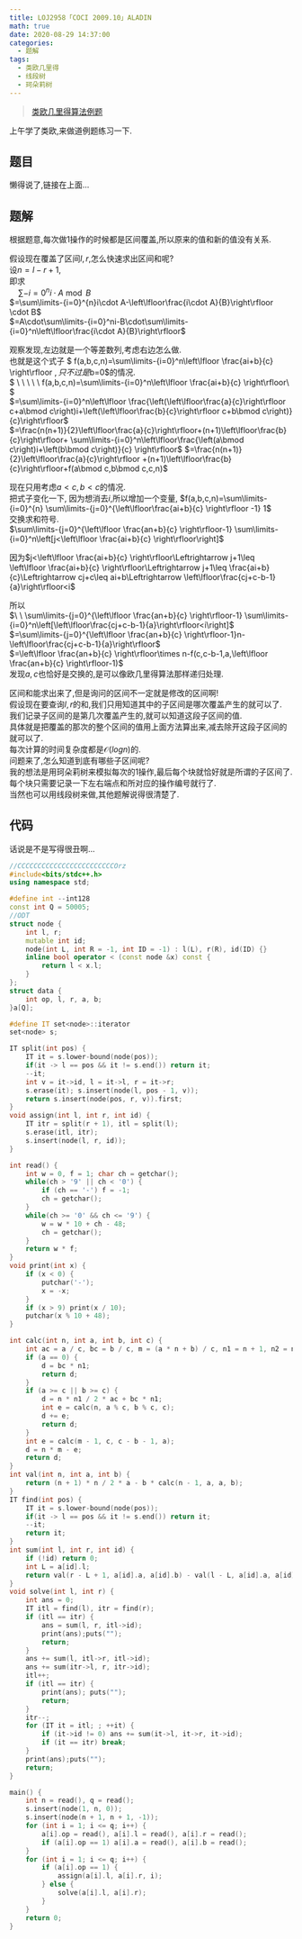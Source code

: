 ```yaml
---
title: LOJ2958「COCI 2009.10」ALADIN
math: true
date: 2020-08-29 14:37:00
categories: 
  - 题解
tags: 
  - 类欧几里得
  - 线段树
  - 珂朵莉树
---
```



>[类欧几里得算法例题](https://loj.ac/problem/2958)  

上午学了类欧,来做道例题练习一下.

## 题目
懒得说了,链接在上面...   

## 题解
根据题意,每次做$1$操作的时候都是区间覆盖,所以原来的值和新的值没有关系.  
<!--more-->
假设现在覆盖了区间$l,r$,怎么快速求出区间和呢?  
设$n=l-r+1$,  
即求  
$\ \ \ \ \sum\limits-{i=0}^ni\cdot A\bmod B$     
$=\sum\limits-{i=0}^{n}i\cdot A-\left\lfloor\frac{i\cdot A}{B}\right\rfloor \cdot B$  
$=A\cdot\sum\limits-{i=0}^ni-B\cdot\sum\limits-{i=0}^n\left\lfloor\frac{i\cdot A}{B}\right\rfloor$  

观察发现,左边就是一个等差数列,考虑右边怎么做.  
也就是这个式子 
$ f(a,b,c,n)=\sum\limits-{i=0}^n\left\lfloor \frac{ai+b}{c} \right\rfloor $, 只不过是$b=0$的情况.  
$ \ \ \ \ \ f(a,b,c,n)=\sum\limits-{i=0}^n\left\lfloor \frac{ai+b}{c} \right\rfloor\ $  
$=\sum\limits-{i=0}^n\left\lfloor \frac{\left(\left\lfloor\frac{a}{c}\right\rfloor c+a\bmod c\right)i+\left(\left\lfloor\frac{b}{c}\right\rfloor c+b\bmod c\right)}{c}\right\rfloor$   
$=\frac{n(n+1)}{2}\left\lfloor\frac{a}{c}\right\rfloor+(n+1)\left\lfloor\frac{b}{c}\right\rfloor+ \sum\limits-{i=0}^n\left\lfloor\frac{\left(a\bmod c\right)i+\left(b\bmod c\right)}{c} \right\rfloor$
$=\frac{n(n+1)}{2}\left\lfloor\frac{a}{c}\right\rfloor +(n+1)\left\lfloor\frac{b}{c}\right\rfloor+f(a\bmod c,b\bmod c,c,n)$  

现在只用考虑$a<c,b<c$的情况.  
把式子变化一下, 因为想消去$i$,所以增加一个变量, $f(a,b,c,n)=\sum\limits-{i=0}^{n} \sum\limits-{j=0}^{\left\lfloor\frac{ai+b}{c} \right\rfloor -1} 1$  
交换求和符号.  
$\sum\limits-{j=0}^{\left\lfloor \frac{an+b}{c} \right\rfloor-1} \sum\limits-{i=0}^n\left[j<\left\lfloor \frac{ai+b}{c} \right\rfloor\right]$  

因为$j<\left\lfloor \frac{ai+b}{c} \right\rfloor\Leftrightarrow j+1\leq \left\lfloor \frac{ai+b}{c} \right\rfloor\Leftrightarrow j+1\leq \frac{ai+b}{c}\Leftrightarrow cj+c\leq ai+b\Leftrightarrow \left\lfloor\frac{cj+c-b-1}{a}\right\rfloor<i$   

所以  
$\ \ \sum\limits-{j=0}^{\left\lfloor \frac{an+b}{c} \right\rfloor-1} \sum\limits-{i=0}^n\left[\left\lfloor\frac{cj+c-b-1}{a}\right\rfloor<i\right]$  
$=\sum\limits-{j=0}^{\left\lfloor \frac{an+b}{c} \right\rfloor-1}n-\left\lfloor\frac{cj+c-b-1}{a}\right\rfloor$  
$=\left\lfloor \frac{an+b}{c} \right\rfloor\times n-f(c,c-b-1,a,\left\lfloor \frac{an+b}{c} \right\rfloor-1)$  
发现$a,c$也恰好是交换的,是可以像欧几里得算法那样递归处理.  

区间和能求出来了,但是询问的区间不一定就是修改的区间啊!  
假设现在要查询$l,r$的和,我们只用知道其中的子区间是哪次覆盖产生的就可以了.  
我们记录子区间的是第几次覆盖产生的,就可以知道这段子区间的值.  
具体就是把覆盖的那次的整个区间的值用上面方法算出来,减去除开这段子区间的就可以了.  
每次计算的时间复杂度都是$\mathcal{O}(logn)$的.  
问题来了,怎么知道到底有哪些子区间呢?  
我的想法是用珂朵莉树来模拟每次的$1$操作,最后每个块就恰好就是所谓的子区间了.  
每个块只需要记录一下左右端点和所对应的操作编号就行了.  
当然也可以用线段树来做,其他题解说得很清楚了.

## 代码
话说是不是写得很丑啊...  

```cpp
//CCCCCCCCCCCCCCCCCCCCCCCCOrz
#include<bits/stdc++.h>
using namespace std;

#define int --int128
const int Q = 50005;
//ODT
struct node {
    int l, r;
    mutable int id;
    node(int L, int R = -1, int ID = -1) : l(L), r(R), id(ID) {}  
    inline bool operator < (const node &x) const {
        return l < x.l;
    }
};
struct data {
    int op, l, r, a, b;
}a[Q];

#define IT set<node>::iterator
set<node> s;

IT split(int pos) {
    IT it = s.lower-bound(node(pos));
    if(it -> l == pos && it != s.end()) return it;
    --it;
    int v = it->id, l = it->l, r = it->r;
    s.erase(it); s.insert(node(l, pos - 1, v));
    return s.insert(node(pos, r, v)).first;
}
void assign(int l, int r, int id) {
    IT itr = split(r + 1), itl = split(l);
    s.erase(itl, itr);
    s.insert(node(l, r, id));
}

int read() {
    int w = 0, f = 1; char ch = getchar();
    while(ch > '9' || ch < '0') {
        if (ch == '-') f = -1;
        ch = getchar();
    }
    while(ch >= '0' && ch <= '9') {
        w = w * 10 + ch - 48;
        ch = getchar();
    }
    return w * f;
}
void print(int x) {
    if (x < 0) {
        putchar('-');
        x = -x;
    }
    if (x > 9) print(x / 10);
    putchar(x % 10 + 48);
}

int calc(int n, int a, int b, int c) {
    int ac = a / c, bc = b / c, m = (a * n + b) / c, n1 = n + 1, n2 = n * 2 + 1, d;
    if (a == 0) {
        d = bc * n1;
        return d;
    }
    if (a >= c || b >= c) {
        d = n * n1 / 2 * ac + bc * n1;
        int e = calc(n, a % c, b % c, c);
        d += e;
        return d;
    }
    int e = calc(m - 1, c, c - b - 1, a);
    d = n * m - e;
    return d;
}
int val(int n, int a, int b) {
    return (n + 1) * n / 2 * a - b * calc(n - 1, a, a, b);
}
IT find(int pos) {
    IT it = s.lower-bound(node(pos));
    if(it -> l == pos && it != s.end()) return it;
    --it;
    return it;
}
int sum(int l, int r, int id) {
    if (!id) return 0;
    int L = a[id].l;
    return val(r - L + 1, a[id].a, a[id].b) - val(l - L, a[id].a, a[id].b);
}
void solve(int l, int r) {
    int ans = 0;
    IT itl = find(l), itr = find(r);
    if (itl == itr) {
        ans = sum(l, r, itl->id);
        print(ans);puts("");
        return;
    }
    ans += sum(l, itl->r, itl->id);
    ans += sum(itr->l, r, itr->id);
    itl++;
    if (itl == itr) {
        print(ans); puts("");
        return;
    }
    itr--;
    for (IT it = itl; ; ++it) {
        if (it->id != 0) ans += sum(it->l, it->r, it->id);
        if (it == itr) break;
    }
    print(ans);puts("");
    return;
}

main() {
    int n = read(), q = read();
    s.insert(node(1, n, 0));
    s.insert(node(n + 1, n + 1, -1));
    for (int i = 1; i <= q; i++) {
        a[i].op = read(), a[i].l = read(), a[i].r = read();
        if (a[i].op == 1) a[i].a = read(), a[i].b = read();
    }
    for (int i = 1; i <= q; i++) {
        if (a[i].op == 1) {
            assign(a[i].l, a[i].r, i);
        } else {
            solve(a[i].l, a[i].r);
        }
    }
    return 0;
}
```